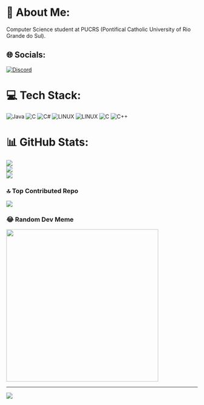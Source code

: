 # 💫 About Me:
Computer Science student at PUCRS (Pontifical Catholic University of Rio Grande do Sul).


## 🌐 Socials:
[![Discord](https://img.shields.io/badge/Discord-%237289DA.svg?logo=discord&logoColor=white)](https://discord.gg/_zanter) 

# 💻 Tech Stack:
![Java](https://img.shields.io/badge/java-%23ED8B00.svg?style=flat-square&logo=java&logoColor=white) ![C](https://img.shields.io/badge/c-%2300599C.svg?style=flat-square&logo=c&logoColor=white) ![C#](https://img.shields.io/badge/c%23-%23239120.svg?style=flat-square&logo=c-sharp&logoColor=white) ![LINUX](https://img.shields.io/badge/Linux-FCC624?style=flat-square&logo=linux&logoColor=black) ![LINUX](https://img.shields.io/badge/Linux-FCC624?style=flat-square&logo=linux&logoColor=black) ![C](https://img.shields.io/badge/c-%2300599C.svg?style=flat-square&logo=c&logoColor=white) ![C++](https://img.shields.io/badge/c++-%2300599C.svg?style=flat-square&logo=c%2B%2B&logoColor=white)
# 📊 GitHub Stats:
![](https://github-readme-stats.vercel.app/api?username=HenriqueZapellaRocha&theme=calm&hide_border=false&include_all_commits=false&count_private=true)<br/>
![](https://github-readme-streak-stats.herokuapp.com/?user=HenriqueZapellaRocha&theme=calm&hide_border=false)<br/>
![](https://github-readme-stats.vercel.app/api/top-langs/?username=HenriqueZapellaRocha&theme=calm&hide_border=false&include_all_commits=false&count_private=true&layout=compact)

### 🔝 Top Contributed Repo
![](https://github-contributor-stats.vercel.app/api?username=HenriqueZapellaRocha&limit=5&theme=apprentice&combine_all_yearly_contributions=true)

### 😂 Random Dev Meme
<img src='https://randommeme-five.vercel.app/' style="height: 400px;"/>

---
[![](https://visitcount.itsvg.in/api?id=HenriqueZapellaRocha&icon=1&color=0)](https://visitcount.itsvg.in)

<!-- Proudly created with GPRM ( https://gprm.itsvg.in ) -->
